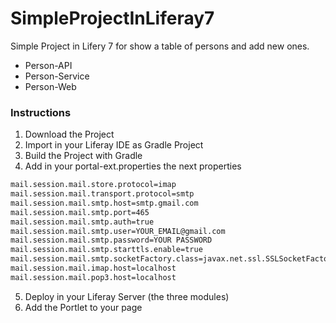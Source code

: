 # SimpleProjectInLiferay7

Simple Project in Lifery 7 for show a table of persons and add new ones.

- Person-API
- Person-Service
- Person-Web

### Instructions

1) Download the Project
2) Import in your Liferay IDE as Gradle Project
3) Build the Project with Gradle
4) Add in your portal-ext.properties the next properties
```html
mail.session.mail.store.protocol=imap
mail.session.mail.transport.protocol=smtp
mail.session.mail.smtp.host=smtp.gmail.com
mail.session.mail.smtp.port=465
mail.session.mail.smtp.auth=true
mail.session.mail.smtp.user=YOUR_EMAIL@gmail.com
mail.session.mail.smtp.password=YOUR PASSWORD
mail.session.mail.smtp.starttls.enable=true
mail.session.mail.smtp.socketFactory.class=javax.net.ssl.SSLSocketFactory
mail.session.mail.imap.host=localhost
mail.session.mail.pop3.host=localhost
```
5) Deploy in your Liferay Server (the three modules)
6) Add the Portlet to your page
